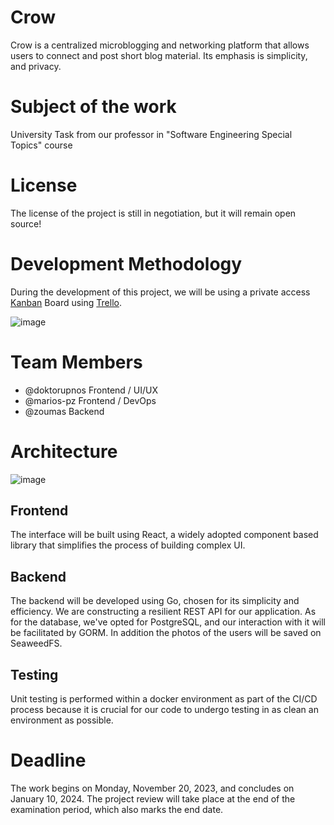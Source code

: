 # Crow

Crow is a centralized microblogging and networking platform that allows users to connect and post short blog material.
Its emphasis is simplicity, and privacy.

# Subject of the work
University Task from our professor in "Software Engineering Special Topics" course

# License
The license of the project is still in negotiation, but it will remain open source!

# Development Methodology
During the development of this project, we will be using a private access [Kanban](https://en.wikipedia.org/wiki/Kanban) 
Board using [Trello](https://trello.com/).

![image](https://github.com/doktorupnos/wip-chat/assets/30930688/aa7fe0d2-fd69-407e-a94c-65f87049da84)

# Team Members
* @doktorupnos Frontend / UI/UX
* @marios-pz Frontend / DevOps
* @zoumas Backend 

# Architecture

![image](https://github.com/doktorupnos/wip-chat/assets/30930688/3b5c089a-182e-4041-982c-31e4cb80a316)

## Frontend

The interface will be built using React, a widely adopted component based library
that simplifies the process of building complex UI.

## Backend

The backend will be developed using Go, chosen for its simplicity and efficiency.
We are constructing a resilient REST API for our application.
As for the database, we've opted for PostgreSQL, and our interaction with it will be facilitated by GORM.
In addition the photos of the users will be saved on SeaweedFS.

## Testing

Unit testing is performed within a docker environment as part of the CI/CD process
because it is crucial for our code to undergo testing in as clean an environment as possible.

# Deadline
The work begins on Monday, November 20, 2023, and concludes on January 10, 2024.
The project review will take place at the end of the examination period, which also marks the end date.
